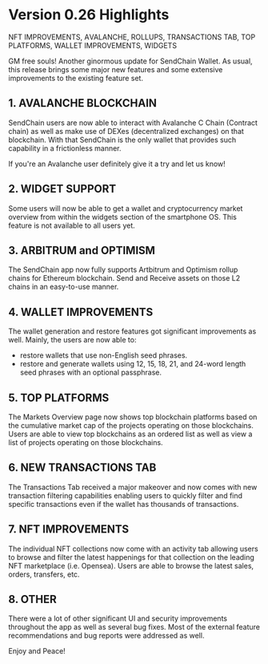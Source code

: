 
# Version 0.26 Highlights

NFT IMPROVEMENTS, АVALANCHE, ROLLUPS, TRANSACTIONS TAB, TOP PLATFORMS, WALLET IMPROVEMENTS, WIDGETS

GM free souls! Another ginormous update for SendChain Wallet. As usual, this release brings some major new features and some extensive improvements to the existing feature set.

## 1. AVALANCHE BLOCKCHAIN

SendChain users are now able to interact with Avalanche C Chain (Contract chain) as well as make use of DEXes (decentralized exchanges) on that blockchain. With that SendChain is the only wallet that provides such capability in a frictionless manner.

If you're an Avalanche user definitely give it a try and let us know!

## 2. WIDGET SUPPORT

Some users will now be able to get a wallet and cryptocurrency market overview from within the widgets section of the smartphone OS. This feature is not available to all users yet.

## 3. ARBITRUM and OPTIMISM

The SendChain app now fully supports Artbitrum and Optimism rollup chains for Ethereum blockchain. Send and Receive assets on those L2 chains in an easy-to-use manner.

## 4. WALLET IMPROVEMENTS

The wallet generation and restore features got significant improvements as well. Mainly, the users are now able to:

- restore wallets that use non-English seed phrases.
- restore and generate wallets using 12, 15, 18, 21, and 24-word length seed phrases with an optional passphrase.

## 5. TOP PLATFORMS

The Markets Overview page now shows top blockchain platforms based on the cumulative market cap of the projects operating on those blockchains. Users are able to view top blockchains as an ordered list as well as view a list of projects operating on those blockchains.

## 6. NEW TRANSACTIONS TAB

The Transactions Tab received a major makeover and now comes with new transaction filtering capabilities enabling users to quickly filter and find specific transactions even if the wallet has thousands of transactions.

## 7. NFT IMPROVEMENTS

The individual NFT collections now come with an activity tab allowing users to browse and filter the latest happenings for that collection on the leading NFT marketplace (i.e. Opensea). Users are able to browse the latest sales, orders, transfers, etc.

## 8. OTHER

There were a lot of other significant UI and security improvements throughout the app as well as several bug fixes. Most of the external feature recommendations and bug reports were addressed as well.

Enjoy and Peace!
